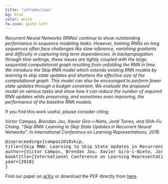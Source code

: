 ```yaml
---
title: "introduction"
bg: blue
color: white
fa-icon: quote-left
---
```


*Recurrent Neural Networks (RNNs) continue to show  outstanding performance in sequence modeling tasks. However, training RNNs on long sequences often face challenges like slow inference, vanishing gradients and difficulty in capturing long term dependencies. In backpropagation through time settings, these issues are tightly coupled with the large, sequential computational graph resulting from unfolding the RNN in time. We introduce the Skip RNN model which extends existing RNN models by learning to skip state updates and shortens the effective size of the computational graph. This model can also be encouraged to perform fewer state updates through a budget constraint. We evaluate the proposed model on various tasks and show how it can reduce the number of required RNN updates while preserving, and sometimes even improving, the performance of the baseline RNN models.*

If you find this work useful, please consider citing:

<i>
Victor Campos, Brendan Jou, Xavier Giro-i-Nieto, Jordi Torres, and Shih-Fu Chang. "Skip RNN: Learning to Skip State Updates in Recurrent Neural Networks", In International Conference on Learning Representations, 2018.
</i>

<pre>
@inproceedings{campos2018skip,
title={Skip RNN: Learning to Skip State Updates in Recurrent Neural Networks},
author={Víctor Campos, Brendan Jou, Xavier Giró-i-Nieto, Jordi Torres, Shih-Fu Chang},
booktitle={International Conference on Learning Representations},
year={2018}
}
</pre>



Find our paper on [arXiv](https://arxiv.org/abs/1708.06834) or download the PDF directly from [here](https://github.com/imatge-upc/skiprnn-2017-telecombcn/raw/master/arXiv-22-08-2017.pdf).
